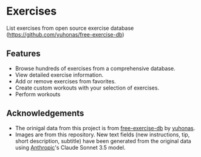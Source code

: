 # Exercises

List exercises from open source exercise database (https://github.com/yuhonas/free-exercise-db)

## Features

- Browse hundreds of exercises from a comprehensive database.
- View detailed exercise information.
- Add or remove exercises from favorites.
- Create custom workouts with your selection of exercises.
- Perform workouts

## Acknowledgements

- The orinigal data from this project is from  [free-exercise-db](https://github.com/yuhonas/free-exercise-db) by [yuhonas](https://github.com/yuhonas/free-exercise-db). 
- Images are from this repository. New text fields (new instructions, tip, short description, subtitle) have been generated from the original data using [Anthropic](https://www.anthropic.com)'s Claude Sonnet 3.5 model. 


